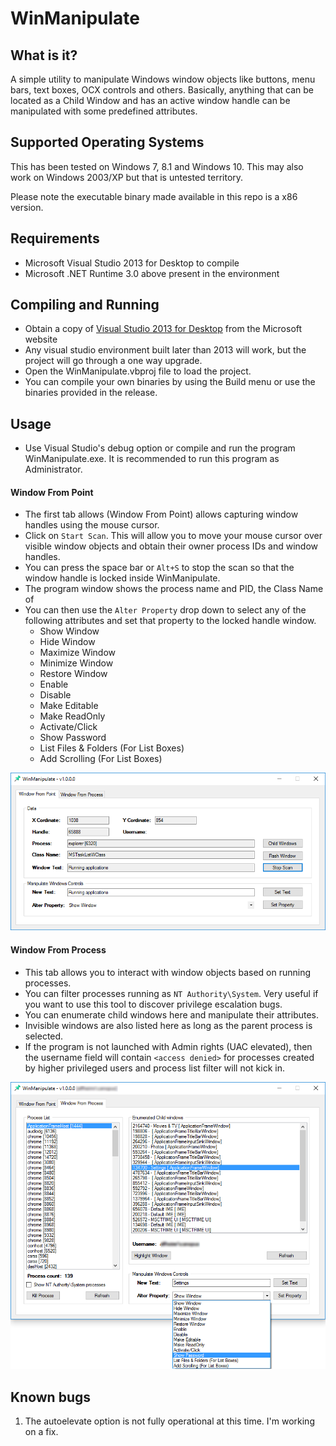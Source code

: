 # WinManipulate

## What is it?
A simple utility to manipulate Windows window objects like buttons, menu bars, text boxes, OCX controls and others. Basically, anything that can be located as a Child Window and has an active window handle can be manipulated with some predefined attributes.

## Supported Operating Systems
This has been tested on Windows 7, 8.1 and Windows 10.
This may also work on Windows 2003/XP but that is untested territory.

Please note the executable binary made available in this repo is a x86 version.

## Requirements
- Microsoft Visual Studio 2013 for Desktop to compile
- Microsoft .NET Runtime 3.0 above present in the environment

## Compiling and Running
- Obtain a copy of [Visual Studio 2013 for Desktop](https://www.microsoft.com/en-in/download/details.aspx?id=44914) from the Microsoft website
- Any visual studio environment built later than 2013 will work, but the project will go through a one way upgrade.
- Open the WinManipulate.vbproj file to load the project.
- You can compile your own binaries by using the Build menu or use the binaries provided in the release.

## Usage
- Use Visual Studio's debug option or compile and run the program WinManipulate.exe. It is recommended to run this program as Administrator.

#### Window From Point
- The first tab allows (Window From Point) allows capturing window handles using the mouse cursor.
- Click on `Start Scan`. This will allow you to move your mouse cursor over visible window objects and obtain their owner process IDs and window handles.
- You can press the space bar or `Alt+S` to stop the scan so that the window handle is locked inside WinManipulate.
- The program window shows the process name and PID, the Class Name of 
- You can then use the `Alter Property` drop down to select any of the following attributes and set that property to the locked handle window.
    + Show Window
    + Hide Window
    + Maximize Window
    + Minimize Window
    + Restore Window
    + Enable
    + Disable
    + Make Editable
    + Make ReadOnly
    + Activate/Click
    + Show Password
    + List Files & Folders (For List Boxes)
    + Add Scrolling (For List Boxes)

![Window From Point](images/WindowFromPoint.png)

#### Window From Process
- This tab allows you to interact with window objects based on running processes. 
- You can filter processes running as `NT Authority\System`. Very useful if you want to use this tool to discover privilege escalation bugs.
- You can enumerate child windows here and manipulate their attributes.
- Invisible windows are also listed here as long as the parent process is selected.
- If the program is not launched with Admin rights (UAC elevated), then the username field will contain `<access denied>` for processes created by higher privileged users and process list filter will not kick in. 


![Window From Process](images/WindowFromProcess.png)

## Known bugs

1. The autoelevate option is not fully operational at this time. I'm working on a fix.
